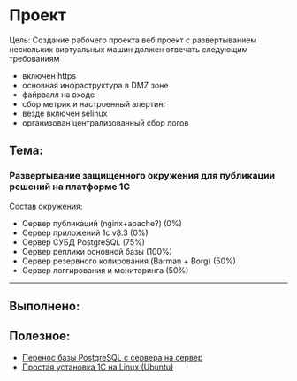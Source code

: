 # **Проект**
Цель: Создание рабочего проекта
веб проект с развертыванием нескольких виртуальных машин
должен отвечать следующим требованиям
- включен https
- основная инфраструктура в DMZ зоне
- файрвалл на входе
- сбор метрик и настроенный алертинг
- везде включен selinux
- организован централизованный сбор логов

## **Тема:**

### **Развертывание защищенного окружения для публикации решений на платформе 1С**

Состав окружения:
- Сервер публикаций (nginx+apache?) (0%)
- Сервер приложений 1c v8.3 (0%)
- Сервер СУБД PostgreSQL (75%)
- Сервер реплики основной базы (100%)
- Сервер резервного копирования (Barman + Borg) (50%)
- Сервер логгирования и мониторинга (50%)
---

## **Выполнено:**


## **Полезное:**

- [Перенос базы PostgreSQL с сервера на сервер](https://shra.ru/2017/01/perenos-bazy-postgresql-s-servera-na-server/)
- [Простая установка 1С на Linux (Ubuntu)](https://wiseadvice-it.ru/o-kompanii/blog/articles/prostaya-ustanovka-1s-na-linux-ubuntu/)
